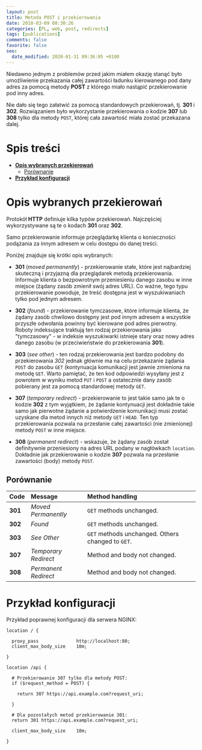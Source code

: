 ```yaml
---
layout: post
title: Metoda POST i przekierowania
date: 2018-03-09 08:30:26
categories: [PL, web, post, redirects]
tags: [publications]
comments: false
favorite: false
seo:
  date_modified: 2020-01-31 09:36:05 +0100
---
```


Niedawno jednym z problemów przed jakim miałem okazję stanąć było umożliwienie przekazania całej zawartości ładunku kierowanego pod dany adres za pomocą metody **POST** z którego miało nastąpić przekierowanie pod inny adres.

Nie dało się tego załatwić za pomocą standardowych przekierowań, tj. **301** i **302**. Rozwiązaniem było wykorzystanie przekierowania o kodzie **307** lub **308** tylko dla metody `POST`, której cała zawartość miała zostać przekazana dalej.

# Spis treści

- **[Opis wybranych przekierowań](#opis-wybranych-przekierowań)**
  * [Porównanie](#porównanie)
- **[Przykład konfiguracji](#przykład-konfiguracji)**

# Opis wybranych przekierowań

Protokół **HTTP** definiuje kilka typów przekierowań. Najczęściej wykorzystywane są te o kodach **301** oraz **302**.

Samo przekierowanie informuje przeglądarkę klienta o konieczności podążania za innym adresem w celu dostępu do danej treści.

Poniżej znajduje się krótki opis wybranych:

- **301** (_moved permanently_) - przekierowanie stałe, które jest najbardziej skuteczną i przyjazną dla przeglądarek metodą przekierowania. Informuje klienta o bezpowrotnym przeniesieniu danego zasobu w inne miejsce (żądany zasób zmienił swój adres URL). Co ważne, tego typu przekierowanie powoduje, że treść dostępna jest w wyszukiwaniach tylko pod jednym adresem.

- **302** (_found_) - przekierowanie tymczasowe, które informuje klienta, że żądany zasób chwilowo dostępny jest pod innym adresem a wszystkie przyszłe odwołania powinny być kierowane pod adres pierwotny. Roboty indeksujące traktują ten rodzaj przekierowania jako "tymczasowy" - w indeksie wyszukiwarki istnieje stary oraz nowy adres danego zasobu (w przeciwieństwie do przekierowania **301**).

- **303** (_see other_) - ten rodzaj przekierowania jest bardzo podobny do przekierowania *302* jednak głównie ma na celu przekazanie żądania `POST` do zasobu `GET` (kontynuacja komunikacji jest jawnie zmieniona na metodę `GET`. Warto pamiętać, że ten kod odpowiedzi wysyłany jest z powrotem w wyniku metod `PUT` i `POST` a ostatecznie dany zasób pobierany jest za pomocą standardowej metody `GET`.

- **307** (_temporary redirect_) - przekierowanie to jest takie samo jak te o kodzie **302** z tym wyjątkiem, że żądanie kontynuacji jest dokładnie takie samo jak pierwotne żądanie a potwierdzenie komunikacji musi zostać uzyskane dla metod innych niż metody `GET` i `HEAD`. Ten typ przekierowania pozwala na przesłanie całej zawartości (nie zmienionej) metody `POST` w inne miejsce.

- **308** (_permanent redirect_) - wskazuje, że żądany zasób został definitywnie przeniesiony na adres URL podany w nagłówkach `location`. Dokładnie jak przekierowanie o kodzie **307** pozwala na przesłanie zawartości (body) metody `POST`.

## Porównanie

| <b>Code</b> | <b>Message</b> | <b>Method handling</b> |
| :---         | :---         | :---         |
| <b>301</b> | _Moved Permanently_ | `GET` methods unchanged. |
| <b>302</b> | _Found_ | `GET` methods unchanged. |
| <b>303</b> | _See Other_ | `GET` methods unchanged. Others changed to `GET`. |
| <b>307</b> | _Temporary Redirect_ | Method and body not changed. |
| <b>308</b> | _Permanent Redirect_ | Method and body not changed. |

# Przykład konfiguracji

Przykład poprawnej konfiguracji dla serwera NGINX:

```nginx
location / {

  proxy_pass              http://localhost:80;
  client_max_body_size    10m;

}

location /api {

  # Przekierowanie 307 tylko dla metody POST:
  if ($request_method = POST) {

    return 307 https://api.example.com?request_uri;

  }

  # Dla pozostałych metod przekierowanie 301:
  return 301 https://api.example.com?request_uri;

  client_max_body_size    10m;

}
```
